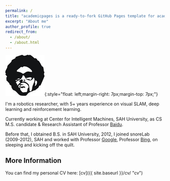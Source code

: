 ```yaml
---
permalink: /
title: "academicpages is a ready-to-fork GitHub Pages template for academic personal websites"
excerpt: "About me"
author_profile: true
redirect_from: 
  - /about/
  - /about.html
---
```


![Some Title](/images/profile.jpg){:style="float: left;margin-right: 7px;margin-top: 7px;"}

I'm a robotics researcher, with 5+ years experience on visual SLAM, deep learning and reinforcement learning.

Currently working at Center for Intelligent Machines, SAH University, as CS M.S. candidate & Research Assistant of Professor [Baidu](https://www.baidu.com).

Before that, I obtained B.S. in SAH University, 2012, I joined snoreLab (2009-2012), SAH and worked with Professor [Google](http://www.google.com), Professor [Bing](https://cn.bing.com), on sleeping and kicking off the quilt.

More Information
------
You can find my personal CV here: [cv]({{ site.baseurl }}/cv/ "cv")
